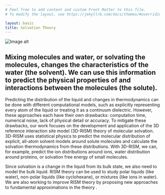 ```yaml
---
# Feel free to add content and custom Front Matter to this file.
# To modify the layout, see https://jekyllrb.com/docs/themes/#overriding-theme-defaults

layout: basic
title: Solvation Theory
---
```


![Image alt]({{site.url}}/research/theory.png "solvation theory")
## Mixing molecules and water, or solvating the molecules, changes the characteristics of the water (the solvent). We can use this information to predict the physical properties of and interactions between the molecules (the solute).
<!--end excerpt-->
Predicting the distribution of the liquid and changes in thermodynamics can be done with different computational models, such as explicitly representing every atom of the liquid or treating it as a continuum dielectric. However, these approaches each have their own drawbacks: computation time, numerical noise, lack of physical detail or accuracy. To mitigate these drawbacks, our work focuses on the development and application of the 3D reference interaction site model (3D-RISM) theory of molecular solvation. 3D-RISM uses statistical physics to predict the molecular distribution of explicit, all-atom solvent models around solute molecules and calculate the solvation thermodynamics from these distributions. With 3D-RISM, we can, for example, predict the ion distributions around ions, water distribution around proteins, or solvation free energy of small molecules.

Since solvation is a change in the liquid from its bulk state, we also need to model the bulk liquid. RISM theory can be used to study polar liquids (like water), non-polar liquids (like cyclohexane), or mixtures (like ions in water). We are also working to improve RISM theory by proposing new approaches to fundamental approximations in the theory .

